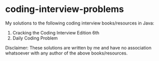 # coding-interview-problems
My solutions to the following coding interview books/resources in Java:
1. Cracking the Coding Interview Edition 6th
2. Daily Coding Problem

Disclaimer: These solutions are written by me and have no association whatsoever with any author of the above books/resources. 
